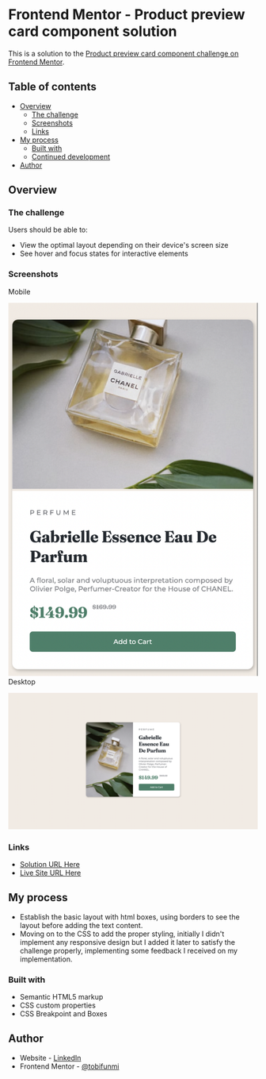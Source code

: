 # Frontend Mentor - Product preview card component solution

This is a solution to the [Product preview card component challenge on Frontend Mentor](https://www.frontendmentor.io/challenges/product-preview-card-component-GO7UmttRfa). 

## Table of contents

- [Overview](#overview)
  - [The challenge](#the-challenge)
  - [Screenshots](#screenshots)
  - [Links](#links)
- [My process](#my-process)
  - [Built with](#built-with)
  - [Continued development](#continued-development)
- [Author](#author)


## Overview

### The challenge

Users should be able to:

- View the optimal layout depending on their device's screen size
- See hover and focus states for interactive elements

### Screenshots

Mobile 

![](images/Mobile-Screenshot.png)
Desktop

![](images/Desktop-Screenshot.png)


### Links

- [Solution URL Here](https://github.com/KurtReti/product-preview-card-component-main)
- [Live Site URL Here](https://kurtreti.github.io/product-preview-card-component-main/)

## My process
- Establish the basic layout with html boxes, using borders to see the layout before adding
the text content.
- Moving on to the CSS to add the proper styling, initially I didn't implement any responsive 
design but I added it later to satisfy the challenge properly, implementing some feedback I 
received on my implementation. 

### Built with

- Semantic HTML5 markup
- CSS custom properties
- CSS Breakpoint and Boxes

## Author

- Website - [LinkedIn](https://www.linkedin.com/in/kurt-reti-aa469924a/)
- Frontend Mentor - [@tobifunmi](https://www.frontendmentor.io/profile/KurtReti)
